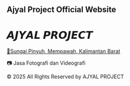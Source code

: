 ## Ajyal Project Official Website

# 𝘼𝙅𝙔𝘼𝙇 𝙋𝙍𝙊𝙅𝙀𝘾𝙏

[📍Sungai Pinyuh, Mempawah, Kalimantan Barat](https://maps.app.goo.gl/rfnaBEugB2G57C2T7)

📷 Jasa Fotografi dan Videografi

© 2025 All Rights Reserved by AJYAL PROJECT
